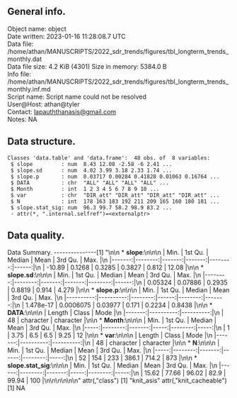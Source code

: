 <!-- This is a markdown file. -->


 General info.
---------------

Object name:    object      
Date written:   2023-01-16 11:28:08.7 UTC  
Data file:      /home/athan/MANUSCRIPTS/2022_sdr_trends/figures/tbl_longterm_trends_monthly.dat      
Data file size: 4.2 KiB (4301) 
Size in memory: 5384.0 B      
Info file:      /home/athan/MANUSCRIPTS/2022_sdr_trends/figures/tbl_longterm_trends_monthly.inf.md      
Script name:    Script name could not be resolved      
User@Host:      athan@tyler   
Contact:        <lapauththanasis@gmail.com>      
Notes:          NA      


 Data structure.
-----------------

```
Classes 'data.table' and 'data.frame':	48 obs. of  8 variables:
 $ slope         : num  8.43 12.08 -2.58 -6 2.41 ...
 $ slope.sd      : num  4.02 3.99 3.18 2.33 1.74 ...
 $ slope.p       : num  0.03717 0.00284 0.41828 0.01063 0.16764 ...
 $ DATA          : chr  "ALL" "ALL" "ALL" "ALL" ...
 $ Month         : int  1 2 3 4 5 6 7 8 9 10 ...
 $ var           : chr  "DIR_att" "DIR_att" "DIR_att" "DIR_att" ...
 $ N             : int  178 163 183 192 211 209 165 160 180 181 ...
 $ slope.stat_sig: num  96.3 99.7 58.2 98.9 83.2 ...
 - attr(*, ".internal.selfref")=<externalptr> 
```


 Data quality.
---------------
 Data Summary.
---------------[1] "\n\n  * **slope**:\n\n\n    |   Min. | 1st Qu. | Median |   Mean | 3rd Qu. |  Max. |\n    |-------:|--------:|-------:|-------:|--------:|------:|\n    | -10.89 |  0.1268 | 0.3285 | 0.3827 |   0.812 | 12.08 |\n\n  * **slope.sd**:\n\n\n    |    Min. | 1st Qu. | Median |   Mean | 3rd Qu. |  Max. |\n    |--------:|--------:|-------:|-------:|--------:|------:|\n    | 0.05324 | 0.07886 | 0.2935 | 0.8819 |   0.914 | 4.279 |\n\n  * **slope.p**:\n\n\n    |      Min. |   1st Qu. |  Median |  Mean | 3rd Qu. |   Max. |\n    |----------:|----------:|--------:|------:|--------:|-------:|\n    | 1.478e-17 | 0.0006075 | 0.03977 | 0.171 |  0.2234 | 0.8438 |\n\n  * **DATA**:\n\n\n    | Length |     Class |      Mode |\n    |-------:|----------:|----------:|\n    |     48 | character | character |\n\n  * **Month**:\n\n\n    | Min. | 1st Qu. | Median | Mean | 3rd Qu. | Max. |\n    |-----:|--------:|-------:|-----:|--------:|-----:|\n    |    1 |    3.75 |    6.5 |  6.5 |    9.25 |   12 |\n\n  * **var**:\n\n\n    | Length |     Class |      Mode |\n    |-------:|----------:|----------:|\n    |     48 | character | character |\n\n  * **N**:\n\n\n    | Min. | 1st Qu. | Median |  Mean | 3rd Qu. | Max. |\n    |-----:|--------:|-------:|------:|--------:|-----:|\n    |   52 |     154 |    233 | 386.1 |   714.2 |  873 |\n\n  * **slope.stat_sig**:\n\n\n    |  Min. | 1st Qu. | Median | Mean | 3rd Qu. | Max. |\n    |------:|--------:|-------:|-----:|--------:|-----:|\n    | 15.62 |   77.66 |  96.02 | 82.9 |   99.94 |  100 |\n\n\n<!-- end of list -->\n\n\n"
attr(,"class")
[1] "knit_asis"
attr(,"knit_cacheable")
[1] NA
